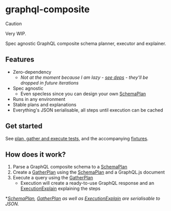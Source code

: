 # graphql-composite

> [!CAUTION]
> Very WIP.

Spec agnostic GraphQL composite schema planner, executor and explainer.

## Features

- Zero-dependency
  - _Not at the moment because I am lazy - [see deps](/package.json) - they'll be dropped in future iterations_
- Spec agnostic
  - Even specless since you can design your own [SchemaPlan](/src/schemaPlan.ts#SchemaPlan)
- Runs in any environment
- Stable plans and explanations
- Everything's JSON serialisable, all steps until execution can be cached

## Get started

See [plan, gather and execute tests](/tests/planGatherAndExecute.test.ts), and the accompanying [fixtures](/tests/fixtures).

## How does it work?

1. Parse a GraphQL composite schema to a [SchemaPlan](/src/schemaPlan.ts#SchemaPlan)
1. Create a [GatherPlan](/src/gather.ts#GatherPlan) using the [SchemaPlan](/src/schemaPlan.ts#SchemaPlan) and a GraphQL.js document
1. Execute a query using the [GatherPlan](/src/gather.ts#GatherPlan)
   - Execution will create a ready-to-use GraphQL response and an [ExecutionExplain](/src/execute.ts#ExecutionExplain) explaining the steps

\*_[SchemaPlan](/src/schemaPlan.ts#SchemaPlan), [GatherPlan](/src/gather.ts#GatherPlan) as well as [ExecutionExplain](/src/execute.ts#ExecutionExplain) are serialisable to JSON._
